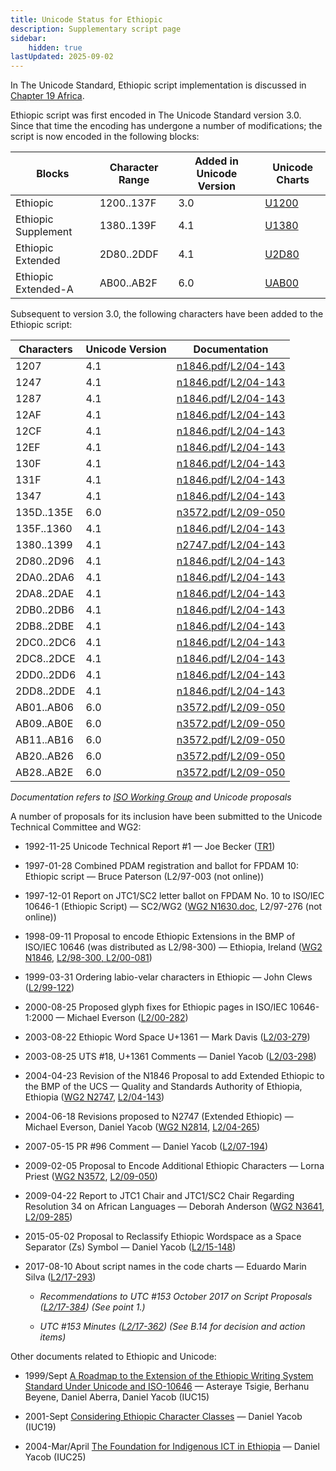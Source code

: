 ```yaml
---
title: Unicode Status for Ethiopic
description: Supplementary script page
sidebar:
    hidden: true
lastUpdated: 2025-09-02
---
```


In The Unicode Standard, Ethiopic script implementation is discussed in [Chapter 19 Africa](http://www.unicode.org/versions/latest/ch19.pdf).

[comment]: # (end of intro)

[comment]: # (start of blocks)

Ethiopic script was first encoded in The Unicode Standard version 3.0. Since that time the encoding has undergone a number of modifications; the script is now encoded in the following blocks:

| Blocks | Character Range | Added in Unicode Version | Unicode Charts |
| ------ | --------------- | ------------------------ | -------------- |
| Ethiopic | 1200..137F | 3.0 | [U1200](http://www.unicode.org/charts/PDF/U1200.pdf) |
| Ethiopic Supplement | 1380..139F | 4.1 | [U1380](http://www.unicode.org/charts/PDF/U1380.pdf) |
| Ethiopic Extended |  2D80..2DDF | 4.1 | [U2D80](http://www.unicode.org/charts/PDF/U2D80.pdf) |
| Ethiopic Extended-A | AB00..AB2F | 6.0 | [UAB00](http://www.unicode.org/charts/PDF/UAB00.pdf) |

[comment]: # (end of blocks)

[comment]: # (start of chars)

Subsequent to version 3.0, the following characters have been added to the Ethiopic script:

| Characters | Unicode Version | Documentation |
| ---------- | --------------- | ------------- |
| 1207 | 4.1 | [n1846.pdf](https://www.unicode.org/wg2/docs/n1846.pdf)/[L2/04-143](http://www.unicode.org/cgi-bin/GetMatchingDocs.pl?L2/04-143) |
| 1247 | 4.1 | [n1846.pdf](https://www.unicode.org/wg2/docs/n1846.pdf)/[L2/04-143](http://www.unicode.org/cgi-bin/GetMatchingDocs.pl?L2/04-143) |
| 1287 | 4.1 | [n1846.pdf](https://www.unicode.org/wg2/docs/n1846.pdf)/[L2/04-143](http://www.unicode.org/cgi-bin/GetMatchingDocs.pl?L2/04-143) |
| 12AF | 4.1 | [n1846.pdf](https://www.unicode.org/wg2/docs/n1846.pdf)/[L2/04-143](http://www.unicode.org/cgi-bin/GetMatchingDocs.pl?L2/04-143) |
| 12CF | 4.1 | [n1846.pdf](https://www.unicode.org/wg2/docs/n1846.pdf)/[L2/04-143](http://www.unicode.org/cgi-bin/GetMatchingDocs.pl?L2/04-143) |
| 12EF | 4.1 | [n1846.pdf](https://www.unicode.org/wg2/docs/n1846.pdf)/[L2/04-143](http://www.unicode.org/cgi-bin/GetMatchingDocs.pl?L2/04-143) |
| 130F | 4.1 | [n1846.pdf](https://www.unicode.org/wg2/docs/n1846.pdf)/[L2/04-143](http://www.unicode.org/cgi-bin/GetMatchingDocs.pl?L2/04-143) |
| 131F | 4.1 | [n1846.pdf](https://www.unicode.org/wg2/docs/n1846.pdf)/[L2/04-143](http://www.unicode.org/cgi-bin/GetMatchingDocs.pl?L2/04-143) |
| 1347 | 4.1 | [n1846.pdf](https://www.unicode.org/wg2/docs/n1846.pdf)/[L2/04-143](http://www.unicode.org/cgi-bin/GetMatchingDocs.pl?L2/04-143) |
| 135D..135E | 6.0 | [n3572.pdf](https://www.unicode.org/wg2/docs/n3572.pdf)/[L2/09-050](http://www.unicode.org/cgi-bin/GetMatchingDocs.pl?L2/09-050) |
| 135F..1360 | 4.1 | [n1846.pdf](https://www.unicode.org/wg2/docs/n1846.pdf)/[L2/04-143](http://www.unicode.org/cgi-bin/GetMatchingDocs.pl?L2/04-143) |
| 1380..1399 | 4.1 | [n2747.pdf](https://www.unicode.org/wg2/docs/n2747.pdf)/[L2/04-143](http://www.unicode.org/cgi-bin/GetMatchingDocs.pl?L2/04-143) |
| 2D80..2D96 | 4.1 | [n1846.pdf](https://www.unicode.org/wg2/docs/n1846.pdf)/[L2/04-143](http://www.unicode.org/cgi-bin/GetMatchingDocs.pl?L2/04-143) |
| 2DA0..2DA6 | 4.1 | [n1846.pdf](https://www.unicode.org/wg2/docs/n1846.pdf)/[L2/04-143](http://www.unicode.org/cgi-bin/GetMatchingDocs.pl?L2/04-143) |
| 2DA8..2DAE | 4.1 | [n1846.pdf](https://www.unicode.org/wg2/docs/n1846.pdf)/[L2/04-143](http://www.unicode.org/cgi-bin/GetMatchingDocs.pl?L2/04-143) |
| 2DB0..2DB6 | 4.1 | [n1846.pdf](https://www.unicode.org/wg2/docs/n1846.pdf)/[L2/04-143](http://www.unicode.org/cgi-bin/GetMatchingDocs.pl?L2/04-143) |
| 2DB8..2DBE | 4.1 | [n1846.pdf](https://www.unicode.org/wg2/docs/n1846.pdf)/[L2/04-143](http://www.unicode.org/cgi-bin/GetMatchingDocs.pl?L2/04-143) |
| 2DC0..2DC6 | 4.1 | [n1846.pdf](https://www.unicode.org/wg2/docs/n1846.pdf)/[L2/04-143](http://www.unicode.org/cgi-bin/GetMatchingDocs.pl?L2/04-143) |
| 2DC8..2DCE | 4.1 | [n1846.pdf](https://www.unicode.org/wg2/docs/n1846.pdf)/[L2/04-143](http://www.unicode.org/cgi-bin/GetMatchingDocs.pl?L2/04-143) |
| 2DD0..2DD6 | 4.1 | [n1846.pdf](https://www.unicode.org/wg2/docs/n1846.pdf)/[L2/04-143](http://www.unicode.org/cgi-bin/GetMatchingDocs.pl?L2/04-143) |
| 2DD8..2DDE | 4.1 | [n1846.pdf](https://www.unicode.org/wg2/docs/n1846.pdf)/[L2/04-143](http://www.unicode.org/cgi-bin/GetMatchingDocs.pl?L2/04-143) |
| AB01..AB06 | 6.0 | [n3572.pdf](https://www.unicode.org/wg2/docs/n3572.pdf)/[L2/09-050](http://www.unicode.org/cgi-bin/GetMatchingDocs.pl?L2/09-050) |
| AB09..AB0E | 6.0 | [n3572.pdf](https://www.unicode.org/wg2/docs/n3572.pdf)/[L2/09-050](http://www.unicode.org/cgi-bin/GetMatchingDocs.pl?L2/09-050) |
| AB11..AB16 | 6.0 | [n3572.pdf](https://www.unicode.org/wg2/docs/n3572.pdf)/[L2/09-050](http://www.unicode.org/cgi-bin/GetMatchingDocs.pl?L2/09-050) |
| AB20..AB26 | 6.0 | [n3572.pdf](https://www.unicode.org/wg2/docs/n3572.pdf)/[L2/09-050](http://www.unicode.org/cgi-bin/GetMatchingDocs.pl?L2/09-050) |
| AB28..AB2E | 6.0 | [n3572.pdf](https://www.unicode.org/wg2/docs/n3572.pdf)/[L2/09-050](http://www.unicode.org/cgi-bin/GetMatchingDocs.pl?L2/09-050) |

_Documentation refers to [ISO Working Group](https://www.unicode.org/wg2/) and Unicode proposals_

[comment]: # (end of chars)

[comment]: # (start of rest)

A number of proposals for its inclusion have been submitted to the Unicode Technical Committee and WG2:

- 1992-11-25 Unicode Technical Report #1 — Joe Becker ([TR1](http://www.unicode.org/reports/tr1.html))

- 1997-01-28 Combined PDAM registration and ballot for FPDAM 10: Ethiopic script — Bruce Paterson (L2/97-003 (not online))

- 1997-12-01 Report on JTC1/SC2 letter ballot on FPDAM No. 10 to ISO/IEC 10646-1 (Ethiopic Script) — SC2/WG2 ([WG2 N1630.doc](https://www.unicode.org/wg2/docs/n1630.doc), L2/97-276 (not online))

- 1998-09-11 Proposal to encode Ethiopic Extensions in the BMP of ISO/IEC 10646 (was distributed as L2/98-300) — Ethiopia, Ireland ([WG2 N1846](https://www.unicode.org/wg2/docs/n1846.pdf), [L2/98-300, L2/00-081](http://www.unicode.org/cgi-bin/GetMatchingDocs.pl?L2/00-081))

- 1999-03-31 Ordering labio-velar characters in Ethiopic — John Clews ([L2/99-122](http://www.unicode.org/cgi-bin/GetMatchingDocs.pl?L2/99-122))

- 2000-08-25 Proposed glyph fixes for Ethiopic pages in ISO/IEC 10646-1:2000 — Michael Everson ([L2/00-282](http://www.unicode.org/cgi-bin/GetMatchingDocs.pl?L2/00-282))

- 2003-08-22 Ethiopic Word Space U+1361 — Mark Davis ([L2/03-279](http://www.unicode.org/cgi-bin/GetMatchingDocs.pl?L2/03-279))

- 2003-08-25 UTS #18, U+1361 Comments — Daniel Yacob ([L2/03-298](http://www.unicode.org/cgi-bin/GetMatchingDocs.pl?L2/03-298))

- 2004-04-23 Revision of the N1846 Proposal to add Extended Ethiopic to the BMP of the UCS — Quality and Standards Authority of Ethiopia, Ethiopia ([WG2 N2747](https://www.unicode.org/wg2/docs/n2747.pdf), [L2/04-143](http://www.unicode.org/cgi-bin/GetMatchingDocs.pl?L2/04-143))

- 2004-06-18 Revisions proposed to N2747 (Extended Ethiopic) — Michael Everson, Daniel Yacob ([WG2 N2814](https://www.unicode.org/wg2/docs/n2814.pdf), [L2/04-265](http://www.unicode.org/cgi-bin/GetMatchingDocs.pl?L2/04-265))

- 2007-05-15 PR #96 Comment — Daniel Yacob ([L2/07-194](http://www.unicode.org/cgi-bin/GetMatchingDocs.pl?L2/07-194))

- 2009-02-05 Proposal to Encode Additional Ethiopic Characters — Lorna Priest ([WG2 N3572](https://www.unicode.org/wg2/docs/n3572.pdf), [L2/09-050](http://www.unicode.org/cgi-bin/GetMatchingDocs.pl?L2/09-050))

- 2009-04-22 Report to JTC1 Chair and JTC1/SC2 Chair Regarding Resolution 34 on African Languages — Deborah Anderson ([WG2 N3641](https://www.unicode.org/wg2/docs/n3641.pdf), [L2/09-285](http://www.unicode.org/cgi-bin/GetMatchingDocs.pl?L2/09-285))

- 2015-05-02 Proposal to Reclassify Ethiopic Wordspace as a Space Separator (Zs) Symbol — Daniel Yacob ([L2/15-148](http://www.unicode.org/cgi-bin/GetMatchingDocs.pl?L2/15-148))

- 2017-08-10 About script names in the code charts — Eduardo Marin Silva ([L2/17-293](http://www.unicode.org/cgi-bin/GetMatchingDocs.pl?L2/17-293))

  - _Recommendations to UTC #153 October 2017 on Script Proposals ([L2/17-384](http://www.unicode.org/L2/L2017/17384-script-ad-hoc-recs.pdf)) (See point 1.)_

  - _UTC #153 Minutes ([L2/17-362](http://www.unicode.org/L2/L2017/17362.htm)) (See B.14 for decision and action items)_

Other documents related to Ethiopic and Unicode:

- 1999/Sept [A Roadmap to the Extension of the Ethiopic Writing System Standard Under Unicode and ISO-10646](http://yacob.org/papers/DanielYacob-IUC15.pdf) — Asteraye Tsigie, Berhanu Beyene, Daniel Aberra, Daniel Yacob (IUC15)

- 2001-Sept [Considering Ethiopic Character Classes](http://yacob.org/papers/DanielYacob-IUC19.pdf) — Daniel Yacob (IUC19)

- 2004-Mar/April [The Foundation for Indigenous ICT in Ethiopia](http://yacob.org/papers/DanielYacob-IUC25.pdf) — Daniel Yacob (IUC25)
